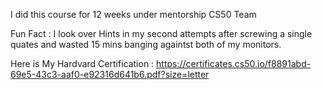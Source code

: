I did this course for 12 weeks under mentorship CS50 Team

Fun Fact : I look over Hints in my second attempts after screwing a single quates and wasted 15 mins banging againtst both of my monitors.

Here is My Hardvard Certification : https://certificates.cs50.io/f8891abd-69e5-43c3-aaf0-e92316d641b6.pdf?size=letter
